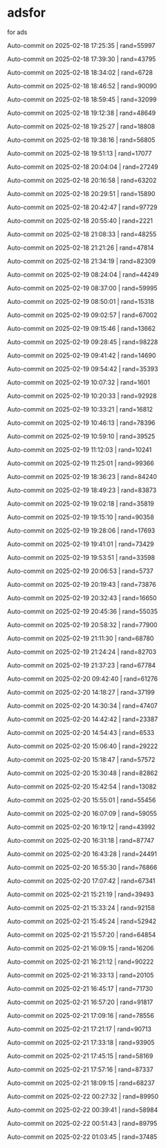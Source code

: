 # adsfor
for ads

Auto-commit on 2025-02-18 17:25:35 | rand=55997

Auto-commit on 2025-02-18 17:39:30 | rand=43795

Auto-commit on 2025-02-18 18:34:02 | rand=6728

Auto-commit on 2025-02-18 18:46:52 | rand=90090

Auto-commit on 2025-02-18 18:59:45 | rand=32099

Auto-commit on 2025-02-18 19:12:38 | rand=48649

Auto-commit on 2025-02-18 19:25:27 | rand=18808

Auto-commit on 2025-02-18 19:38:16 | rand=56805

Auto-commit on 2025-02-18 19:51:13 | rand=17077

Auto-commit on 2025-02-18 20:04:04 | rand=27249

Auto-commit on 2025-02-18 20:16:58 | rand=63202

Auto-commit on 2025-02-18 20:29:51 | rand=15890

Auto-commit on 2025-02-18 20:42:47 | rand=97729

Auto-commit on 2025-02-18 20:55:40 | rand=2221

Auto-commit on 2025-02-18 21:08:33 | rand=48255

Auto-commit on 2025-02-18 21:21:26 | rand=47814

Auto-commit on 2025-02-18 21:34:19 | rand=82309

Auto-commit on 2025-02-19 08:24:04 | rand=44249

Auto-commit on 2025-02-19 08:37:00 | rand=59995

Auto-commit on 2025-02-19 08:50:01 | rand=15318

Auto-commit on 2025-02-19 09:02:57 | rand=67002

Auto-commit on 2025-02-19 09:15:46 | rand=13662

Auto-commit on 2025-02-19 09:28:45 | rand=98228

Auto-commit on 2025-02-19 09:41:42 | rand=14690

Auto-commit on 2025-02-19 09:54:42 | rand=35393

Auto-commit on 2025-02-19 10:07:32 | rand=1601

Auto-commit on 2025-02-19 10:20:33 | rand=92928

Auto-commit on 2025-02-19 10:33:21 | rand=16812

Auto-commit on 2025-02-19 10:46:13 | rand=78396

Auto-commit on 2025-02-19 10:59:10 | rand=39525

Auto-commit on 2025-02-19 11:12:03 | rand=10241

Auto-commit on 2025-02-19 11:25:01 | rand=99366

Auto-commit on 2025-02-19 18:36:23 | rand=84240

Auto-commit on 2025-02-19 18:49:23 | rand=83873

Auto-commit on 2025-02-19 19:02:18 | rand=35819

Auto-commit on 2025-02-19 19:15:10 | rand=90358

Auto-commit on 2025-02-19 19:28:06 | rand=17693

Auto-commit on 2025-02-19 19:41:01 | rand=73429

Auto-commit on 2025-02-19 19:53:51 | rand=33598

Auto-commit on 2025-02-19 20:06:53 | rand=5737

Auto-commit on 2025-02-19 20:19:43 | rand=73876

Auto-commit on 2025-02-19 20:32:43 | rand=16650

Auto-commit on 2025-02-19 20:45:36 | rand=55035

Auto-commit on 2025-02-19 20:58:32 | rand=77900

Auto-commit on 2025-02-19 21:11:30 | rand=68780

Auto-commit on 2025-02-19 21:24:24 | rand=82703

Auto-commit on 2025-02-19 21:37:23 | rand=67784

Auto-commit on 2025-02-20 09:42:40 | rand=61276

Auto-commit on 2025-02-20 14:18:27 | rand=37199

Auto-commit on 2025-02-20 14:30:34 | rand=47407

Auto-commit on 2025-02-20 14:42:42 | rand=23387

Auto-commit on 2025-02-20 14:54:43 | rand=6533

Auto-commit on 2025-02-20 15:06:40 | rand=29222

Auto-commit on 2025-02-20 15:18:47 | rand=57572

Auto-commit on 2025-02-20 15:30:48 | rand=82862

Auto-commit on 2025-02-20 15:42:54 | rand=13082

Auto-commit on 2025-02-20 15:55:01 | rand=55456

Auto-commit on 2025-02-20 16:07:09 | rand=59055

Auto-commit on 2025-02-20 16:19:12 | rand=43992

Auto-commit on 2025-02-20 16:31:18 | rand=87747

Auto-commit on 2025-02-20 16:43:28 | rand=24491

Auto-commit on 2025-02-20 16:55:30 | rand=76866

Auto-commit on 2025-02-20 17:07:42 | rand=67341

Auto-commit on 2025-02-21 15:21:19 | rand=39493

Auto-commit on 2025-02-21 15:33:24 | rand=92158

Auto-commit on 2025-02-21 15:45:24 | rand=52942

Auto-commit on 2025-02-21 15:57:20 | rand=64854

Auto-commit on 2025-02-21 16:09:15 | rand=16206

Auto-commit on 2025-02-21 16:21:12 | rand=90222

Auto-commit on 2025-02-21 16:33:13 | rand=20105

Auto-commit on 2025-02-21 16:45:17 | rand=71730

Auto-commit on 2025-02-21 16:57:20 | rand=91817

Auto-commit on 2025-02-21 17:09:16 | rand=78556

Auto-commit on 2025-02-21 17:21:17 | rand=90713

Auto-commit on 2025-02-21 17:33:18 | rand=93905

Auto-commit on 2025-02-21 17:45:15 | rand=58169

Auto-commit on 2025-02-21 17:57:16 | rand=87337

Auto-commit on 2025-02-21 18:09:15 | rand=68237

Auto-commit on 2025-02-22 00:27:32 | rand=89950

Auto-commit on 2025-02-22 00:39:41 | rand=58984

Auto-commit on 2025-02-22 00:51:43 | rand=89795

Auto-commit on 2025-02-22 01:03:45 | rand=37485
